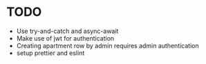 # TODO

- Use try-and-catch and async-await
- Make use of jwt for authentication
- Creating apartment row by admin requires admin authentication
- setup prettier and eslint
